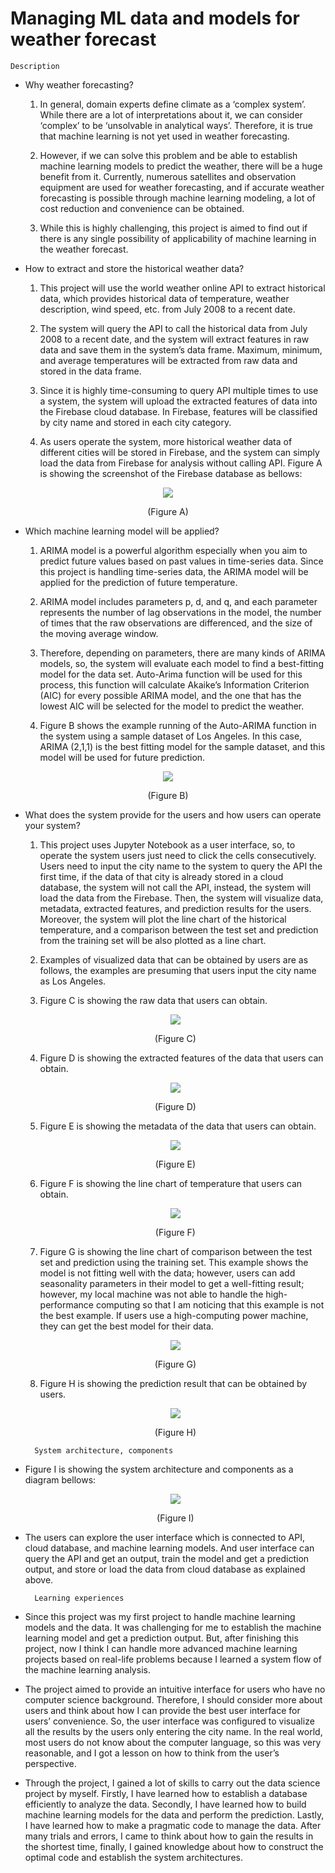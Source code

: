 # Managing ML data and models for weather forecast

    Description
- Why weather forecasting?
    1. In general, domain experts define climate as a ‘complex system’. While there are a lot of interpretations about it, we can consider ‘complex’ to be ‘unsolvable in analytical ways’. Therefore, it is true that machine learning is not yet used in weather forecasting.

    2. However, if we can solve this problem and be able to establish machine learning models to predict the weather, there will be a huge benefit from it. Currently, numerous satellites and observation equipment are used for weather forecasting, and if accurate weather forecasting is possible through machine learning modeling, a lot of cost reduction and convenience can be obtained.

    3. While this is highly challenging, this project is aimed to find out if there is any single possibility of applicability of machine learning in the weather forecast.

- How to extract and store the historical weather data?
    1. This project will use the world weather online API to extract historical data, which provides historical data of temperature, weather description, wind speed, etc. from July 2008 to a recent date. 

    2. The system will query the API to call the historical data from July 2008 to a recent date, and the system will extract features in raw data and save them in the system’s data frame. Maximum, minimum, and average temperatures will be extracted from raw data and stored in the data frame. 

    3. Since it is highly time-consuming to query API multiple times to use a system, the system will upload the extracted features of data into the Firebase cloud database. In Firebase, features will be classified by city name and stored in each city category.

    4. As users operate the system, more historical weather data of different cities will be stored in Firebase, and the system can simply load the data from Firebase for analysis without calling API. Figure A is showing the screenshot of the Firebase database as bellows:

<p align="center">
  <img src="https://github.com/seojunhyoung1017/weather_forecast/blob/main/images/Picture1.png">
</p>
<p align="center">
    (Figure A)
</p>

- Which machine learning model will be applied?
    1. ARIMA model is a powerful algorithm especially when you aim to predict future values based on past values in time-series data. Since this project is handling time-series data, the ARIMA model will be applied for the prediction of future temperature.

    2. ARIMA model includes parameters p, d, and q, and each parameter represents the number of lag observations in the model, the number of times that the raw observations are differenced, and the size of the moving average window.

    3. Therefore, depending on parameters, there are many kinds of ARIMA models, so, the system will evaluate each model to find a best-fitting model for the data set. Auto-Arima function will be used for this process, this function will calculate Akaike’s Information Criterion (AIC) for every possible ARIMA model, and the one that has the lowest AIC will be selected for the model to predict the weather.

    4. Figure B shows the example running of the Auto-ARIMA function in the system using a sample dataset of Los Angeles. In this case, ARIMA (2,1,1) is the best fitting model for the sample dataset, and this model will be used for future prediction.

<p align="center">
  <img src="https://github.com/seojunhyoung1017/weather_forecast/blob/main/images/Picture2.png">
</p>
<p align="center">
    (Figure B)
</p>

- What does the system provide for the users and how users can operate your system?
    1. This project uses Jupyter Notebook as a user interface, so, to operate the system users just need to click the cells consecutively. Users need to input the city name to the system to query the API the first time, if the data of that city is already stored in a cloud database, the system will not call the API, instead, the system will load the data from the Firebase. Then, the system will visualize data, metadata, extracted features, and prediction results for the users. Moreover, the system will plot the line chart of the historical temperature, and a comparison between the test set and prediction from the training set will be also plotted as a line chart.

    2. Examples of visualized data that can be obtained by users are as follows, the examples are presuming that users input the city name as Los Angeles.

    3. Figure C is showing the raw data that users can obtain.
    
    <p align="center">
    <img src="https://github.com/seojunhyoung1017/weather_forecast/blob/main/images/Picture3.png">
    </p>
    <p align="center">
    (Figure C)
    </p>

    4. Figure D is showing the extracted features of the data that users can obtain.

    <p align="center">
    <img src="https://github.com/seojunhyoung1017/weather_forecast/blob/main/images/Picture4.png">
    </p>
    <p align="center">
    (Figure D)
    </p>

    5. Figure E is showing the metadata of the data that users can obtain.
    
    <p align="center">
    <img src="https://github.com/seojunhyoung1017/weather_forecast/blob/main/images/Picture5.png">
    </p>
    <p align="center">
    (Figure E)
    </p>
    
    6. Figure F is showing the line chart of temperature that users can obtain.
    
     <p align="center">
    <img src="https://github.com/seojunhyoung1017/weather_forecast/blob/main/images/Picture6.png">
    </p>
    <p align="center">
    (Figure F)
    </p>
    
    7. Figure G is showing the line chart of comparison between the test set and prediction using the training set. This example shows the model is not fitting well with the data; however, users can add seasonality parameters in their model to get a well-fitting result; however, my local machine was not able to handle the high-performance computing so that I am noticing that this example is not the best example. If users use a high-computing power machine, they can get the best model for their data.
    
    <p align="center">
    <img src="https://github.com/seojunhyoung1017/weather_forecast/blob/main/images/Picture7.png">
    </p>
    <p align="center">
    (Figure G)
    </p>
    
    8. Figure H is showing the prediction result that can be obtained by users.
    <p align="center">
    <img src="https://github.com/seojunhyoung1017/weather_forecast/blob/main/images/Picture8.png">
    </p>
    <p align="center">
    (Figure H)
    </p>
    
        System architecture, components
- Figure I is showing the system architecture and components as a diagram bellows:
    <p align="center">
    <img src="https://github.com/seojunhyoung1017/weather_forecast/blob/main/images/Picture9.png">
    </p>
    <p align="center">
    (Figure I)
    </p>

- The users can explore the user interface which is connected to API, cloud database, and machine learning models. And user interface can query the API and get an output, train the model and get a prediction output, and store or load the data from cloud database as explained above.

        Learning experiences
- Since this project was my first project to handle machine learning models and the data. It was challenging for me to establish the machine learning model and get a prediction output. But, after finishing this project, now I think I can handle more advanced machine learning projects based on real-life problems because I learned a system flow of the machine learning analysis.

- The project aimed to provide an intuitive interface for users who have no computer science background. Therefore, I should consider more about users and think about how I can provide the best user interface for users’ convenience. So, the user interface was configured to visualize all the results by the users only entering the city name. In the real world, most users do not know about the computer language, so this was very reasonable, and I got a lesson on how to think from the user’s perspective.

- Through the project, I gained a lot of skills to carry out the data science project by myself. Firstly, I have learned how to establish a database efficiently to analyze the data. Secondly, I have learned how to build machine learning models for the data and perform the prediction. Lastly, I have learned how to make a pragmatic code to manage the data. After many trials and errors, I came to think about how to gain the results in the shortest time, finally, I gained knowledge about how to construct the optimal code and establish the system architectures.
